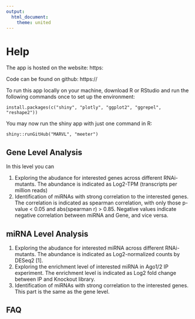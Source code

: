 ```yaml
---
output:
  html_document:
    theme: united
---
```


# Help

The app is hosted on the website: https:

Code can be found on github: https://

To run this app locally on your machine, download R or RStudio and run the following commands once to set up the environment:

```
install.packages(c("shiny", "plotly", "ggplot2", "ggrepel", "reshape2"))
```

You may now run the shiny app with just one command in R:

```
shiny::runGitHub("MARVL", "meeter")
```

<a name="Gene"></a> 

## Gene Level Analysis 

In this level you can

1. Exploring the abudance for interested genes across different RNAi-mutants. The abundance is indicated as Log2-TPM (transcripts per million reads)
2. Identification of miRNAs with strong correlation to the interested genes. The correlation is indicated as spearman correlation, with only those p-value < 0.05 and abs(spearman r) > 0.85. Negative values indicate negative correlation between miRNA and Gene, and vice versa.

<a name="miRNA"></a> 

## miRNA Level Analysis 

1. Exploring the abudance for interested miRNA across different RNAi-mutants. The abundance is indicated as Log2-normalized counts by DESeq2 [1].
2. Exploring the enrichment level of interested miRNA in Ago1/2 IP experiment. The enrichment level is indicated as Log2 fold change between IP and Knockout library.
3. Identification of miRNAs with strong correlation to the interested genes. This part is the same as the gene level. 

<a name="FAQ"></a>

## FAQ



